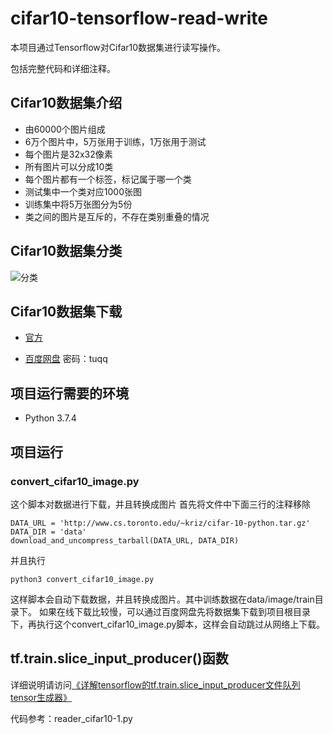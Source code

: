 # cifar10-tensorflow-read-write
本项目通过Tensorflow对Cifar10数据集进行读写操作。

包括完整代码和详细注释。

## Cifar10数据集介绍
- 由60000个图片组成
- 6万个图片中，5万张用于训练，1万张用于测试
- 每个图片是32x32像素
- 所有图片可以分成10类
- 每个图片都有一个标签，标记属于哪一个类
- 测试集中一个类对应1000张图
- 训练集中将5万张图分为5份
- 类之间的图片是互斥的，不存在类别重叠的情况

## Cifar10数据集分类
![分类](http://aichenwei.oss-ap-southeast-1.aliyuncs.com/github/cifar10.png)

## Cifar10数据集下载
- [官方](http://www.cs.toronto.edu/~kriz/cifar-10-python.tar.gz)

- [百度网盘](https://pan.baidu.com/s/1AwQUx_KukoScbqlbF_IS-w?_blank) 
    密码：tuqq

## 项目运行需要的环境
- Python 3.7.4

## 项目运行
### convert_cifar10_image.py
这个脚本对数据进行下载，并且转换成图片
首先将文件中下面三行的注释移除
```shell script
DATA_URL = 'http://www.cs.toronto.edu/~kriz/cifar-10-python.tar.gz'
DATA_DIR = 'data'
download_and_uncompress_tarball(DATA_URL, DATA_DIR)
```
并且执行
```shell script
python3 convert_cifar10_image.py
```
这样脚本会自动下载数据，并且转换成图片。其中训练数据在data/image/train目录下。
如果在线下载比较慢，可以通过百度网盘先将数据集下载到项目根目录下，再执行这个convert_cifar10_image.py脚本，这样会自动跳过从网络上下载。

## tf.train.slice_input_producer()函数
详细说明请访问[《详解tensorflow的tf.train.slice_input_producer文件队列tensor生成器》](https://blog.csdn.net/keyandi/article/details/103683761)

代码参考：reader_cifar10-1.py